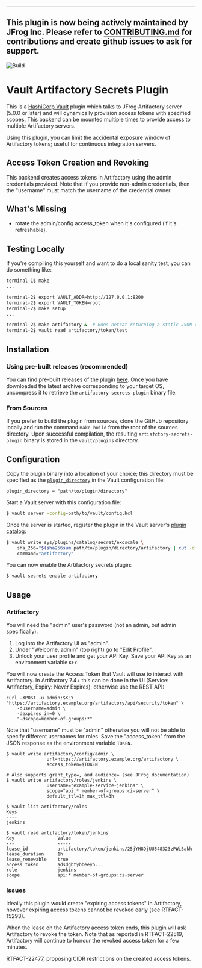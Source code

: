 ----------------------------------------------------------------
This plugin is now being actively maintained by JFrog Inc. Please refer to [CONTRIBUTING.md](CONTRIBUTING.md) for contributions and create github issues to ask for support.
-----------------------------------------------------------------

![Build](https://github.com/idcmp/artifactory-secrets-plugin/workflows/Build/badge.svg)

# Vault Artifactory Secrets Plugin

This is a [HashiCorp Vault](https://www.vaultproject.io/) plugin which talks to JFrog Artifactory server (5.0.0 or later) and will
dynamically provision access tokens with specified scopes. This backend can be mounted multiple times
to provide access to multiple Artifactory servers.

Using this plugin, you can limit the accidental exposure window of Artifactory tokens; useful for continuous integration servers.

## Access Token Creation and Revoking

This backend creates access tokens in Artifactory using the admin credentials provided. Note that if you
provide non-admin credentials, then the "username" must match the username of the credential owner.

## What's Missing

* rotate the admin/config access_token when it's configured (if it's refreshable).

## Testing Locally

If you're compiling this yourself and want to do a local sanity test, you
can do something like:

```bash
terminal-1$ make
...

terminal-2$ export VAULT_ADDR=http://127.0.0.1:8200
terminal-2$ export VAULT_TOKEN=root
terminal-2$ make setup
...

terminal-2$ make artifactory &  # Runs netcat returning a static JSON response
terminal-2$ vault read artifactory/token/test
```

## Installation

### Using pre-built releases (recommended)

You can find pre-built releases of the plugin [here][artreleases]. Once you have downloaded the latest archive corresponding to your target OS, uncompress it to retrieve the `artifactory-secrets-plugin`  binary file.

### From Sources

If you prefer to build the plugin from sources, clone the GitHub repository locally and run the command `make build` from the root of the sources directory. Upon successful compilation, the resulting `artiafctory-secrets-plugin` binary is stored in the `vault/plugins` directory.

## Configuration

Copy the plugin binary into a location of your choice; this directory must be specified as the [`plugin_directory`][vaultdocplugindir] in the Vault configuration file:

```hcl
plugin_directory = "path/to/plugin/directory"
```

Start a Vault server with this configuration file:

```sh
$ vault server -config=path/to/vault/config.hcl
```

Once the server is started, register the plugin in the Vault server's [plugin catalog][vaultdocplugincatalog]:

```sh
$ vault write sys/plugins/catalog/secret/exoscale \
    sha_256="$(sha256sum path/to/plugin/directory/artifactory | cut -d " " -f 1)" \
    command="artifactory"
```

You can now enable the Artifactory secrets plugin:

```sh
$ vault secrets enable artifactory
```


## Usage

### Artifactory

You will need the "admin" user's password (not an admin, but admin specifically).

1. Log into the Artifactory UI as "admin".
1. Under "Welcome, admin" (top right) go to "Edit Profile".
1. Unlock your user profile and get your API Key. Save your API Key as an environment variable `KEY`.

You will now create the Access Token that Vault will use to interact with Artifactory. In Artifactory 7.4+ this can be done in the UI (Service: Artifactory, Expiry: Never Expires), otherwise use the REST API:

```
curl -XPOST -u admin:$KEY "https://artifactory.example.org/artifactory/api/security/token" \
    -dusername=admin \
    -dexpires_in=0 \
    "-dscope=member-of-groups:*"
```

Note that "username" must be "admin" otherwise you will not be able to specify different usernames for roles. Save the "access_token" from the JSON response as the environment variable `TOKEN`.

```
$ vault write artifactory/config/admin \
               url=https://artifactory.example.org/artifactory \
               access_token=$TOKEN

# Also supports grant_type=, and audience= (see JFrog documentation)
$ vault write artifactory/roles/jenkins \
               username="example-service-jenkins" \
               scope="api:* member-of-groups:ci-server" \
               default_ttl=1h max_ttl=3h 

$ vault list artifactory/roles
Keys
----
jenkins

$ vault read artifactory/token/jenkins 
Key                Value
---                -----
lease_id           artifactory/token/jenkins/25jYH8DjUU548323zPWiSakh
lease_duration     1h
lease_renewable    true
access_token       adsdgbtybbeeyh...
role               jenkins
scope              api:* member-of-groups:ci-server
```

### Issues

Ideally this plugin would create "expiring access tokens" in Artifactory, however expiring access tokens
cannot be revoked early (see RTFACT-15293).

When the lease on the Artifactory access token ends, this plugin will ask Artifactory to revoke the token. Note
that as reported in RTFACT-22519, Artifactory will continue to honour the revoked access token for a few minutes.

RTFACT-22477, proposing CIDR restrictions on the created access tokens.

[artreleases]: https://github.com/jfrog/artifactory-secrets-plugin/releases
[vaultdocplugindir]: https://www.vaultproject.io/docs/configuration/index.html#plugin_directory
[vaultdocplugincatalog]: https://www.vaultproject.io/docs/internals/plugins.html#plugin-catalog


